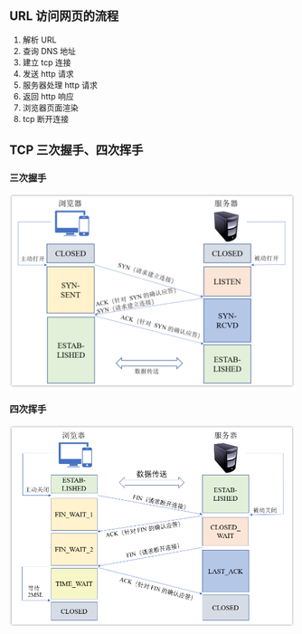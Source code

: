 ## URL 访问网页的流程
1. 解析 URL
2. 查询 DNS 地址
3. 建立 tcp 连接
4. 发送 http 请求
5. 服务器处理 http 请求
6. 返回 http 响应
7. 浏览器页面渲染
8. tcp 断开连接

## TCP 三次握手、四次挥手
### 三次握手
![img.png](img.png)

### 四次挥手
![img_1.png](img_1.png)